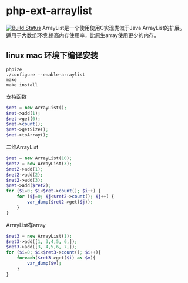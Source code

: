 # php-ext-arraylist
[![Build Status](https://travis-ci.org/yangsenlin/snsdemo.svg?branch=master)](https://travis-ci.org/yangsenlin/snsdemo)
ArrayList是一个使用使用C实现类似于Java ArrayList的扩展。
适用于大数组环境,提高内存使用率，比原生array使用更少的内存。

## linux mac 环境下编译安装
```shell
phpize
./configure --enable-arraylist
make 
make install
```

支持函数
```php
$ret = new ArrayList();
$ret->add(1);
$ret->get(0);
$ret->count();
$ret->getSize();
$ret->toArray();
```
二维ArrayList
```php
$ret = new ArrayList(10);
$ret2 = new ArrayList(3);
$ret2->add(1);
$ret2->add(2);
$ret2->add(3);
$ret->add($ret2);
for ($i=0; $i<$ret->count(); $i++) {
    for ($j=0; $j<$ret2->count(); $j++) {
        var_dump($ret2->get($j));
    }
}
```
ArrayList存array 
```php
$ret3 = new ArrayList(1);
$ret3->add([1, 3,4,5, 6,]);
$ret3->add([3, 4,5,6, 7,]);
for ($i=0; $i<$ret3->count(); $i++){
	foreach($ret3->get($i) as $v){
		var_dump($v);
	}
}
```
